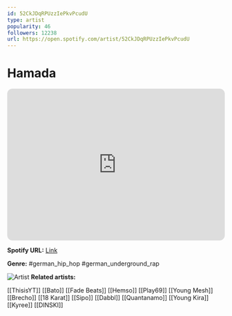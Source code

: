 ```yaml
---
id: 52CkJDqRPUzzIePkvPcudU
type: artist
popularity: 46
followers: 12238
url: https://open.spotify.com/artist/52CkJDqRPUzzIePkvPcudU
---
```

# Hamada

<iframe style="border-radius:12px" src="https://open.spotify.com/embed/artist/52CkJDqRPUzzIePkvPcudU" width="100%" height="352" frameBorder="0" allowfullscreen="" allow="autoplay; clipboard-write; encrypted-media; fullscreen; picture-in-picture" loading="lazy"></iframe>

**Spotify URL:** [Link](https://open.spotify.com/artist/52CkJDqRPUzzIePkvPcudU)

**Genre:**  #german_hip_hop #german_underground_rap

![Artist](https://i.scdn.co/image/ab6761610000e5eb040ad6d7ac18b17870f57450)
**Related artists:**

[[ThisisYT]]
[[Bato]]
[[Fade Beats]]
[[Hemso]]
[[Play69]]
[[Young Mesh]]
[[Brecho]]
[[18 Karat]]
[[Sipo]]
[[Dabbl]]
[[Quantanamo]]
[[Young Kira]]
[[Kyree]]
[[DINSKI]]
